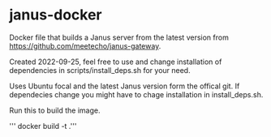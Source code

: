 # janus-docker
Docker file that builds a Janus server from the latest version from https://github.com/meetecho/janus-gateway. 

Created 2022-09-25, feel free to use and change installation of dependencies in scripts/install_deps.sh for your need.

Uses Ubuntu focal and the latest Janus version form the offical git. If dependecies change you might have to chage installation in install_deps.sh.

Run this to build the image. 

''' docker build -t <image-name> .''' 
